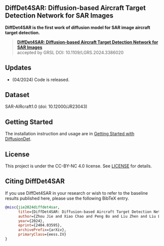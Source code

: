 ## DiffDet4SAR: Diffusion-based Aircraft Target Detection Network for SAR Images

**DiffDet4SAR is the first work of diffusion model for SAR image aircraft target detection.**




> [**DiffDet4SAR: Diffusion-based Aircraft Target Detection Network for SAR Images**](https://arxiv.org/abs/2404.03595)               
accepted by GRSL DOI: 10.1109/LGRS.2024.3386020

## Updates
- (04/2024) Code is released.

## Dataset
SAR-AIRcraft1.0 (doi: 10.12000/JR23043)



## Getting Started

The installation instruction and usage are in [Getting Started with DiffusionDet](GETTING_STARTED.md).


## License

This project is under the CC-BY-NC 4.0 license. See [LICENSE](LICENSE) for details.


## Citing DiffDet4SAR

If you use DiffDet4SAR in your research or wish to refer to the baseline results published here, please use the following BibTeX entry.

```BibTeX
@misc{jie2024diffdet4sar,
      title={DiffDet4SAR: Diffusion-based Aircraft Target Detection Network for SAR Images}, 
      author={Zhou Jie and Xiao Chao and Peng Bo and Liu Zhen and Liu Li and Liu Yongxiang and Li Xiang},
      year={2024},
      eprint={2404.03595},
      archivePrefix={arXiv},
      primaryClass={eess.IV}
}
```
